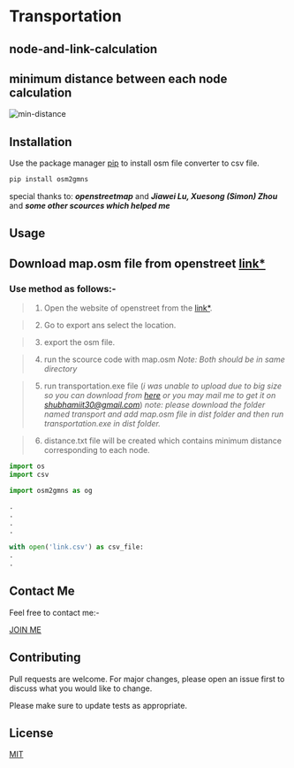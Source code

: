 # Transportation 


## node-and-link-calculation

## minimum distance between each node calculation
![min-distance](https://user-images.githubusercontent.com/75657176/209528984-976f2c42-0268-4931-836c-1836d679b04f.png)
## Installation
Use the package manager [pip](https://pypi.org/project/osm2gmns/) to install osm file converter to csv file.
```bash
pip install osm2gmns
```
special thanks to: _**openstreetmap**_
and
_**Jiawei Lu, Xuesong (Simon) Zhou**_
and
_**some other scources which helped me**_
## Usage
## Download map.osm file from **openstreet** [link*](https://www.openstreetmap.org/)
### Use method as follows:-
> 1. Open the website of openstreet from the [link*](https://www.openstreetmap.org/).


> 2. Go to export ans select the location.

> 3. export the osm file. 

> 4. run the scource code with map.osm *_Note: Both should be in same directory_*

> 5. run transportation.exe file (_i was unable to upload due to big size so you can download from [here](https://drive.google.com/drive/folders/1n1E5jdavlOMDy0e7kOIWQePagbK3KJZL?usp=sharing) or you may mail me to get it on *shubhamiit30@gmail.com*_)
*note: please download the folder named transport and add map.osm file in dist folder and then run transportation.exe in dist folder.*

> 6. distance.txt file will be created which contains minimum distance corresponding to each node.

```python
import os
import csv

import osm2gmns as og

.
.
.
.

with open('link.csv') as csv_file:
.
.

```

## Contact Me

Feel free to contact me:-

[JOIN ME](https://shubham0a.github.io/portfolio/)

## Contributing

Pull requests are welcome. For major changes, please open an issue first
to discuss what you would like to change.

Please make sure to update tests as appropriate.

## License

[MIT](https://choosealicense.com/licenses/mit/)
